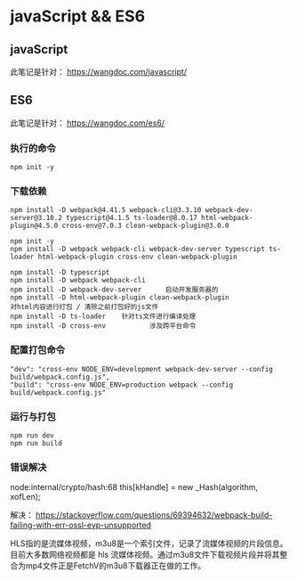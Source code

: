 # javaScript &&  ES6

## javaScript
此笔记是针对： https://wangdoc.com/javascript/



## ES6
此笔记是针对： https://wangdoc.com/es6/

### 执行的命令
```
npm init -y
```

### 下载依赖
```
npm install -D webpack@4.41.5 webpack-cli@3.3.10 webpack-dev-server@3.10.2 typescript@4.1.5 ts-loader@8.0.17 html-webpack-plugin@4.5.0 cross-env@7.0.3 clean-webpack-plugin@3.0.0

npm init -y
npm install -D webpack webpack-cli webpack-dev-server typescript ts-loader html-webpack-plugin cross-env clean-webpack-plugin

npm install -D typescript
npm install -D webpack webpack-cli
npm install -D webpack-dev-server      启动开发服务器的
npm install -D html-webpack-plugin clean-webpack-plugin                      对html内容进行打包 / 清除之前打包好的js文件
npm install -D ts-loader    针对ts文件进行编译处理
npm install -D cross-env           涉及跨平台命令
```

### 配置打包命令
```
"dev": "cross-env NODE_ENV=development webpack-dev-server --config build/webpack.config.js",
"build": "cross-env NODE_ENV=production webpack --config build/webpack.config.js"
```

### 运行与打包
```
npm run dev
npm run build
```

### 错误解决
node:internal/crypto/hash:68
  this[kHandle] = new _Hash(algorithm, xofLen);

解决：
https://stackoverflow.com/questions/69394632/webpack-build-failing-with-err-ossl-evp-unsupported


HLS指的是流媒体视频，m3u8是一个索引文件，记录了流媒体视频的片段信息。目前大多数网络视频都是 hls 流媒体视频。通过m3u8文件下载视频片段并将其整合为mp4文件正是FetchV的m3u8下载器正在做的工作。